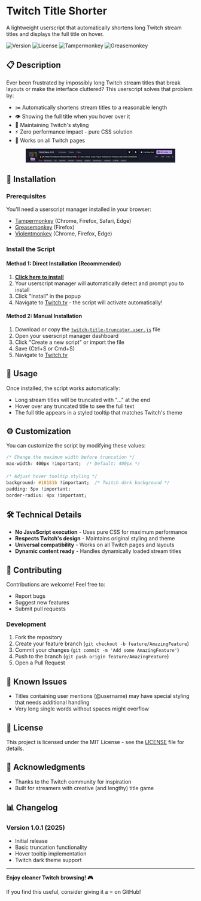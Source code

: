 # Twitch Title Shorter

A lightweight userscript that automatically shortens long Twitch stream titles and displays the full title on hover.

![Version](https://img.shields.io/badge/version-1.0.0-blue.svg)
![License](https://img.shields.io/badge/license-MIT-green.svg)
![Tampermonkey](https://img.shields.io/badge/Tampermonkey-compatible-brightgreen.svg)
![Greasemonkey](https://img.shields.io/badge/Greasemonkey-compatible-brightgreen.svg)

## 📋 Description

Ever been frustrated by impossibly long Twitch stream titles that break layouts or make the interface cluttered? This userscript solves that problem by:

- ✂️ Automatically shortens stream titles to a reasonable length
- 👁️ Showing the full title when you hover over it
- 🎨 Maintaining Twitch's styling
- ⚡ Zero performance impact - pure CSS solution
- 🔧 Works on all Twitch pages

<div align="center">
  <img src="example.gif" alt="Demo">
</div>

## 🚀 Installation

### Prerequisites
You'll need a userscript manager installed in your browser:
- [Tampermonkey](https://www.tampermonkey.net/) (Chrome, Firefox, Safari, Edge)
- [Greasemonkey](https://www.greasespot.net/) (Firefox)
- [Violentmonkey](https://violentmonkey.github.io/) (Chrome, Firefox, Edge)

### Install the Script

#### Method 1: Direct Installation (Recommended)
1. **[Click here to install](https://github.com/ODRise/STwitchT/raw/refs/heads/main/twitch-title-truncator.user.js)**
2. Your userscript manager will automatically detect and prompt you to install
3. Click "Install" in the popup
4. Navigate to [Twitch.tv](https://www.twitch.tv) - the script will activate automatically!

#### Method 2: Manual Installation
1. Download or copy the [`twitch-title-truncator.user.js`](./twitch-title-truncator.user.js) file
2. Open your userscript manager dashboard
3. Click "Create a new script" or import the file
4. Save (Ctrl+S or Cmd+S)
5. Navigate to [Twitch.tv](https://www.twitch.tv)

## 📝 Usage

Once installed, the script works automatically:
- Long stream titles will be truncated with "..." at the end
- Hover over any truncated title to see the full text
- The full title appears in a styled tooltip that matches Twitch's theme

## ⚙️ Customization

You can customize the script by modifying these values:

```css
/* Change the maximum width before truncation */
max-width: 400px !important;  /* Default: 400px */

/* Adjust hover tooltip styling */
background: #18181b !important;  /* Twitch dark background */
padding: 5px !important;
border-radius: 4px !important;
```

## 🛠️ Technical Details

- **No JavaScript execution** - Uses pure CSS for maximum performance
- **Respects Twitch's design** - Maintains original styling and theme
- **Universal compatibility** - Works on all Twitch pages and layouts
- **Dynamic content ready** - Handles dynamically loaded stream titles

## 🤝 Contributing

Contributions are welcome! Feel free to:
- Report bugs
- Suggest new features
- Submit pull requests

### Development
1. Fork the repository
2. Create your feature branch (`git checkout -b feature/AmazingFeature`)
3. Commit your changes (`git commit -m 'Add some AmazingFeature'`)
4. Push to the branch (`git push origin feature/AmazingFeature`)
5. Open a Pull Request

## 🐛 Known Issues

- Titles containing user mentions (@username) may have special styling that needs additional handling
- Very long single words without spaces might overflow

## 📜 License

This project is licensed under the MIT License - see the [LICENSE](LICENSE) file for details.

## 👏 Acknowledgments

- Thanks to the Twitch community for inspiration
- Built for streamers with creative (and lengthy) title game

## 📊 Changelog

### Version 1.0.1 (2025)
- Initial release
- Basic truncation functionality
- Hover tooltip implementation
- Twitch dark theme support

---

**Enjoy cleaner Twitch browsing! 🎮**

If you find this useful, consider giving it a ⭐ on GitHub!
